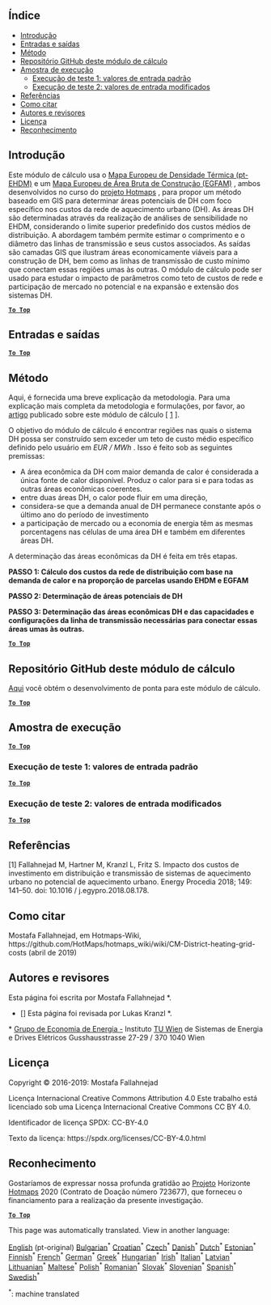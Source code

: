 <h2> Índice </h2><ul><li> <a href="#introduction">Introdução</a> </li><li> <a href="#inputs-and-outputs">Entradas e saídas</a> </li><li> <a href="#method">Método</a> </li><li> <a href="#GitHub-Repository-of-this-calculation-module">Repositório GitHub deste módulo de cálculo</a> </li><li> <a href="#sample-run">Amostra de execução</a> <ul><li> <a href="#test-run-1-default-input-values">Execução de teste 1: valores de entrada padrão</a> </li><li> <a href="#test-run-2-modified-input-values">Execução de teste 2: valores de entrada modificados</a> </li></ul></li><li> <a href="#references">Referências</a> </li><li> <a href="#how-to-cite">Como citar</a> </li><li> <a href="#authors-and-reviewers">Autores e revisores</a> </li><li> <a href="#license">Licença</a> </li><li> <a href="#acknowledgement">Reconhecimento</a> </li></ul><h2> Introdução </h2><p> Este módulo de cálculo usa o <a href="https://gitlab.com/hotmaps/heat/heat_tot_curr_density">Mapa Europeu de Densidade Térmica (pt-EHDM)</a> e um <a href="https://gitlab.com/hotmaps/gfa_tot_curr_density">Mapa Europeu de Área Bruta de Construção (EGFAM)</a> , ambos desenvolvidos no curso do <a href="https://www.hotmaps-project.eu/">projeto Hotmaps</a> , para propor um método baseado em GIS para determinar áreas potenciais de DH com foco específico nos custos da rede de aquecimento urbano (DH). As áreas DH são determinadas através da realização de análises de sensibilidade no EHDM, considerando o limite superior predefinido dos custos médios de distribuição. A abordagem também permite estimar o comprimento e o diâmetro das linhas de transmissão e seus custos associados. As saídas são camadas GIS que ilustram áreas economicamente viáveis para a construção de DH, bem como as linhas de transmissão de custo mínimo que conectam essas regiões umas às outras. O módulo de cálculo pode ser usado para estudar o impacto de parâmetros como teto de custos de rede e participação de mercado no potencial e na expansão e extensão dos sistemas DH. </p><p><ins> <code><strong><a href="#table-of-contents">To Top</a></strong></code> </ins> </p><h2> Entradas e saídas </h2><p><ins> <code><strong><a href="#table-of-contents">To Top</a></strong></code> </ins> </p><h2> Método </h2><p> Aqui, é fornecida uma breve explicação da metodologia. Para uma explicação mais completa da metodologia e formulações, por favor, ao <a href="https://www.sciencedirect.com/science/article/pii/S1876610218304740">artigo</a> publicado sobre este módulo de cálculo [ <a href="#References">1</a> ]. </p><p> O objetivo do módulo de cálculo é encontrar regiões nas quais o sistema DH possa ser construído sem exceder um teto de custo médio específico definido pelo usuário em <em><em>EUR / MWh</em></em> . Isso é feito sob as seguintes premissas: </p><ul><li> A área econômica da DH com maior demanda de calor é considerada a única fonte de calor disponível. Produz o calor para si e para todas as outras áreas econômicas coerentes. </li><li> entre duas áreas DH, o calor pode fluir em uma direção, </li><li> considera-se que a demanda anual de DH permanece constante após o último ano do período de investimento </li><li> a participação de mercado ou a economia de energia têm as mesmas porcentagens nas células de uma área DH e também em diferentes áreas DH. </li></ul><p> A determinação das áreas econômicas da DH é feita em três etapas. </p><p> <strong>PASSO 1: Cálculo dos custos da rede de distribuição com base na demanda de calor e na proporção de parcelas usando EHDM e EGFAM</strong> </p><p> <strong>PASSO 2: Determinação de áreas potenciais de DH</strong> </p><p> <strong>PASSO 3: Determinação das áreas econômicas DH e das capacidades e configurações da linha de transmissão necessárias para conectar essas áreas umas às outras.</strong> </p><p><ins> <code><strong><a href="#table-of-contents">To Top</a></strong></code> </ins> </p><h2> Repositório GitHub deste módulo de cálculo </h2><p> <a href="https://github.com/HotMaps/dh_economic_assessment/tree/develop">Aqui</a> você obtém o desenvolvimento de ponta para este módulo de cálculo. </p><p><ins> <code><strong><a href="#table-of-contents">To Top</a></strong></code> </ins> </p><h2> Amostra de execução </h2><p><ins> <code><strong><a href="#table-of-contents">To Top</a></strong></code> </ins> </p><h3> Execução de teste 1: valores de entrada padrão </h3><p><ins> <code><strong><a href="#table-of-contents">To Top</a></strong></code> </ins> </p><h3> Execução de teste 2: valores de entrada modificados </h3><p><ins> <code><strong><a href="#table-of-contents">To Top</a></strong></code> </ins> </p><h2> Referências </h2><p> [1] Fallahnejad M, Hartner M, Kranzl L, Fritz S. Impacto dos custos de investimento em distribuição e transmissão de sistemas de aquecimento urbano no potencial de aquecimento urbano. Energy Procedia 2018; 149: 141–50. doi: 10.1016 / j.egypro.2018.08.178. </p><h2> Como citar </h2><p> Mostafa Fallahnejad, em Hotmaps-Wiki, https://github.com/HotMaps/hotmaps_wiki/wiki/CM-District-heating-grid-costs (abril de 2019) </p><h2> Autores e revisores </h2><p> Esta página foi escrita por Mostafa Fallahnejad *. </p><ul><li> [] Esta página foi revisada por Lukas Kranzl *. </li></ul><p> * <a href="https://eeg.tuwien.ac.at/">Grupo de Economia de Energia -</a> Instituto <a href="https://eeg.tuwien.ac.at/">TU Wien</a> de Sistemas de Energia e Drives Elétricos Gusshausstrasse 27-29 / 370 1040 Wien </p><h2> Licença </h2><p> Copyright © 2016-2019: Mostafa Fallahnejad </p><p> Licença Internacional Creative Commons Attribution 4.0 Este trabalho está licenciado sob uma Licença Internacional Creative Commons CC BY 4.0. </p><p> Identificador de licença SPDX: CC-BY-4.0 </p><p> Texto da licença: https://spdx.org/licenses/CC-BY-4.0.html </p><h2> Reconhecimento </h2><p> Gostaríamos de expressar nossa profunda gratidão ao <a href="https://www.hotmaps-project.eu">Projeto</a> Horizonte <a href="https://www.hotmaps-project.eu">Hotmaps</a> 2020 (Contrato de Doação número 723677), que forneceu o financiamento para a realização da presente investigação. </p><p><ins> <code><strong><a href="#table-of-contents">To Top</a></strong></code> </ins> </p>

This page was automatically translated. View in another language:

[English](en-CM-District-heating-potential-economic-assessment) (pt-original) [Bulgarian](bg-CM-District-heating-potential-economic-assessment)<sup>\*</sup> [Croatian](hr-CM-District-heating-potential-economic-assessment)<sup>\*</sup> [Czech](cs-CM-District-heating-potential-economic-assessment)<sup>\*</sup> [Danish](da-CM-District-heating-potential-economic-assessment)<sup>\*</sup> [Dutch](nl-CM-District-heating-potential-economic-assessment)<sup>\*</sup> [Estonian](et-CM-District-heating-potential-economic-assessment)<sup>\*</sup> [Finnish](fi-CM-District-heating-potential-economic-assessment)<sup>\*</sup> [French](fr-CM-District-heating-potential-economic-assessment)<sup>\*</sup> [German](de-CM-District-heating-potential-economic-assessment)<sup>\*</sup> [Greek](el-CM-District-heating-potential-economic-assessment)<sup>\*</sup> [Hungarian](hu-CM-District-heating-potential-economic-assessment)<sup>\*</sup> [Irish](ga-CM-District-heating-potential-economic-assessment)<sup>\*</sup> [Italian](it-CM-District-heating-potential-economic-assessment)<sup>\*</sup> [Latvian](lv-CM-District-heating-potential-economic-assessment)<sup>\*</sup> [Lithuanian](lt-CM-District-heating-potential-economic-assessment)<sup>\*</sup> [Maltese](mt-CM-District-heating-potential-economic-assessment)<sup>\*</sup> [Polish](pl-CM-District-heating-potential-economic-assessment)<sup>\*</sup>  [Romanian](ro-CM-District-heating-potential-economic-assessment)<sup>\*</sup> [Slovak](sk-CM-District-heating-potential-economic-assessment)<sup>\*</sup> [Slovenian](sl-CM-District-heating-potential-economic-assessment)<sup>\*</sup> [Spanish](es-CM-District-heating-potential-economic-assessment)<sup>\*</sup> [Swedish](sv-CM-District-heating-potential-economic-assessment)<sup>\*</sup> 

<sup>\*</sup>: machine translated
